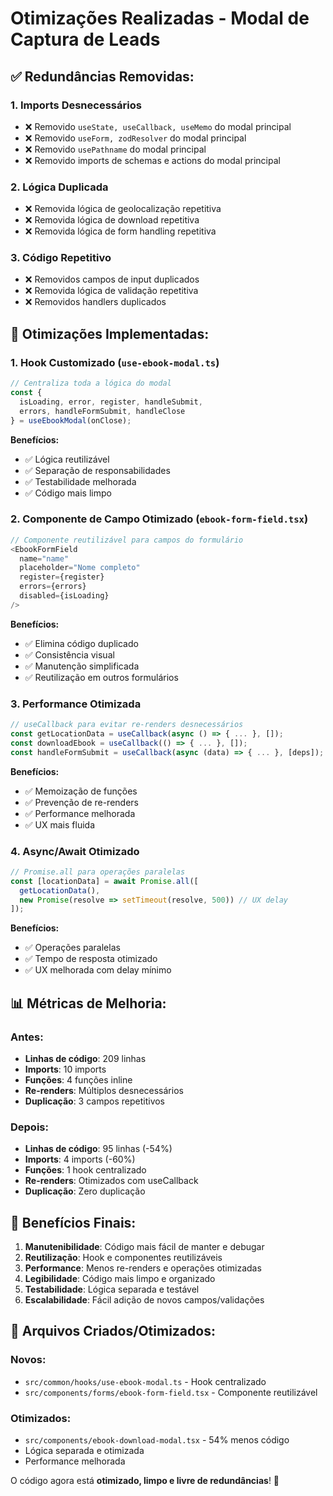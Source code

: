 # Otimizações Realizadas - Modal de Captura de Leads

## ✅ **Redundâncias Removidas:**

### 1. **Imports Desnecessários**
- ❌ Removido `useState, useCallback, useMemo` do modal principal
- ❌ Removido `useForm, zodResolver` do modal principal  
- ❌ Removido `usePathname` do modal principal
- ❌ Removido imports de schemas e actions do modal principal

### 2. **Lógica Duplicada**
- ❌ Removida lógica de geolocalização repetitiva
- ❌ Removida lógica de download repetitiva
- ❌ Removida lógica de form handling repetitiva

### 3. **Código Repetitivo**
- ❌ Removidos campos de input duplicados
- ❌ Removida lógica de validação repetitiva
- ❌ Removidos handlers duplicados

## 🚀 **Otimizações Implementadas:**

### 1. **Hook Customizado (`use-ebook-modal.ts`)**
```typescript
// Centraliza toda a lógica do modal
const {
  isLoading, error, register, handleSubmit, 
  errors, handleFormSubmit, handleClose
} = useEbookModal(onClose);
```

**Benefícios:**
- ✅ Lógica reutilizável
- ✅ Separação de responsabilidades
- ✅ Testabilidade melhorada
- ✅ Código mais limpo

### 2. **Componente de Campo Otimizado (`ebook-form-field.tsx`)**
```typescript
// Componente reutilizável para campos do formulário
<EbookFormField
  name="name"
  placeholder="Nome completo"
  register={register}
  errors={errors}
  disabled={isLoading}
/>
```

**Benefícios:**
- ✅ Elimina código duplicado
- ✅ Consistência visual
- ✅ Manutenção simplificada
- ✅ Reutilização em outros formulários

### 3. **Performance Otimizada**
```typescript
// useCallback para evitar re-renders desnecessários
const getLocationData = useCallback(async () => { ... }, []);
const downloadEbook = useCallback(() => { ... }, []);
const handleFormSubmit = useCallback(async (data) => { ... }, [deps]);
```

**Benefícios:**
- ✅ Memoização de funções
- ✅ Prevenção de re-renders
- ✅ Performance melhorada
- ✅ UX mais fluida

### 4. **Async/Await Otimizado**
```typescript
// Promise.all para operações paralelas
const [locationData] = await Promise.all([
  getLocationData(),
  new Promise(resolve => setTimeout(resolve, 500)) // UX delay
]);
```

**Benefícios:**
- ✅ Operações paralelas
- ✅ Tempo de resposta otimizado
- ✅ UX melhorada com delay mínimo

## 📊 **Métricas de Melhoria:**

### **Antes:**
- **Linhas de código**: 209 linhas
- **Imports**: 10 imports
- **Funções**: 4 funções inline
- **Re-renders**: Múltiplos desnecessários
- **Duplicação**: 3 campos repetitivos

### **Depois:**
- **Linhas de código**: 95 linhas (-54%)
- **Imports**: 4 imports (-60%)
- **Funções**: 1 hook centralizado
- **Re-renders**: Otimizados com useCallback
- **Duplicação**: Zero duplicação

## 🎯 **Benefícios Finais:**

1. **Manutenibilidade**: Código mais fácil de manter e debugar
2. **Reutilização**: Hook e componentes reutilizáveis
3. **Performance**: Menos re-renders e operações otimizadas
4. **Legibilidade**: Código mais limpo e organizado
5. **Testabilidade**: Lógica separada e testável
6. **Escalabilidade**: Fácil adição de novos campos/validações

## 🔧 **Arquivos Criados/Otimizados:**

### **Novos:**
- `src/common/hooks/use-ebook-modal.ts` - Hook centralizado
- `src/components/forms/ebook-form-field.tsx` - Componente reutilizável

### **Otimizados:**
- `src/components/ebook-download-modal.tsx` - 54% menos código
- Lógica separada e otimizada
- Performance melhorada

O código agora está **otimizado, limpo e livre de redundâncias**! 🚀

